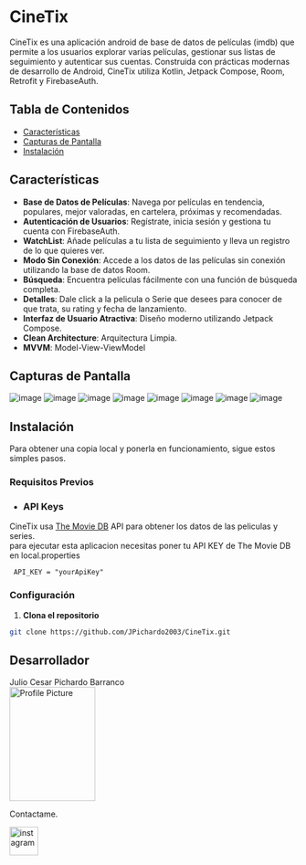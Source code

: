 # CineTix

CineTix es una aplicación android de base de datos de películas (imdb) que permite a los usuarios explorar varias películas, 
gestionar sus listas de seguimiento y autenticar sus cuentas. 
Construida con prácticas modernas de desarrollo de Android, CineTix utiliza Kotlin, Jetpack Compose, Room, Retrofit y FirebaseAuth.

## Tabla de Contenidos

- [Características](#características)
- [Capturas de Pantalla](#capturas-de-pantalla)
- [Instalación](#instalación)

## Características

- **Base de Datos de Películas**: Navega por películas en tendencia, populares, mejor valoradas, en cartelera, próximas y recomendadas.
- **Autenticación de Usuarios**: Regístrate, inicia sesión y gestiona tu cuenta con FirebaseAuth.
- **WatchList**: Añade películas a tu lista de seguimiento y lleva un registro de lo que quieres ver.
- **Modo Sin Conexión**: Accede a los datos de las películas sin conexión utilizando la base de datos Room.
- **Búsqueda**: Encuentra películas fácilmente con una función de búsqueda completa.
- **Detalles**: Dale click a la pelicula o Serie que desees para conocer de que trata, su rating y fecha de lanzamiento.
- **Interfaz de Usuario Atractiva**: Diseño moderno utilizando Jetpack Compose.
- **Clean Architecture**: Arquitectura Limpia.
- **MVVM**: Model-View-ViewModel
  
## Capturas de Pantalla

![image](https://github.com/user-attachments/assets/6d8e0cb8-260f-4256-ab57-1fa2d4fcbee5)
![image](https://github.com/user-attachments/assets/56bd4c27-d8a9-4534-b0bd-4938e7b726b5)
![image](https://github.com/user-attachments/assets/b43b379e-49da-4bda-8751-fe80fb16ff30)
![image](https://github.com/user-attachments/assets/20cbbf36-c7b3-4ecf-8db5-a62016e11be0)
![image](https://github.com/user-attachments/assets/46e199a5-a285-4ec0-b03c-74b5f05a0681)
![image](https://github.com/user-attachments/assets/28d4efa7-e6fd-4e19-8aef-08ac54fdcafa)
![image](https://github.com/user-attachments/assets/30c3cf07-d367-4aa7-93e8-5d8e635e808e)
![image](https://github.com/user-attachments/assets/679da812-ddbc-49f3-8036-8e4fca17fcf4)




## Instalación

Para obtener una copia local y ponerla en funcionamiento, sigue estos simples pasos.

### Requisitos Previos

- ### API Keys
CineTix usa [The Movie DB](https://www.themoviedb.org/) API para obtener los datos de las peliculas y series.
<br>
para ejecutar esta aplicacion necesitas poner tu API KEY de The Movie DB en local.properties
<br>
```
 API_KEY = "yourApiKey"
```

### Configuración

1. **Clona el repositorio**

```sh
git clone https://github.com/JPichardo2003/CineTix.git
```

## Desarrollador
Julio Cesar Pichardo Barranco <br>
<img src="https://github.com/JPichardo2003/R_Aportes/assets/139656353/bc47cacd-d5d0-401d-b73a-2e8352a40207" alt="Profile Picture" height="200" width="150" />

Contactame.

<a href="https://www.instagram.com/j.pichardox27/" target="blank">
<img align="center" src="https://user-images.githubusercontent.com/88904952/234981169-2dd1e58f-4b7e-468c-8213-034ba62156c3.png" alt="instagram" height="50" width="50" /></a>

